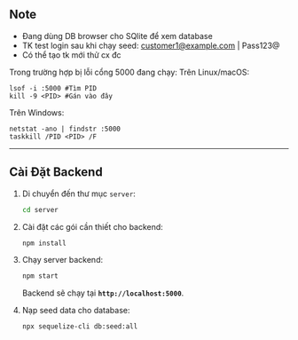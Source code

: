 ## Note

- Đang dùng DB browser cho SQlite để xem database
- TK test login sau khi chạy seed: customer1@example.com | Pass123@
- Có thể tạo tk mới thử cx đc

Trong trường hợp bị lỗi cổng 5000 đang chạy:
Trên Linux/macOS:

```
lsof -i :5000 #Tìm PID
kill -9 <PID> #Gán vào đây
```

Trên Windows:

```
netstat -ano | findstr :5000
taskkill /PID <PID> /F
```

---

## Cài Đặt Backend

1. Di chuyển đến thư mục `server`:

   ```bash
   cd server
   ```

2. Cài đặt các gói cần thiết cho backend:

   ```bash
   npm install
   ```

3. Chạy server backend:

   ```bash
   npm start
   ```

   Backend sẽ chạy tại **`http://localhost:5000`**.

4. Nạp seed data cho database:

   ```bash
   npx sequelize-cli db:seed:all
   ```
